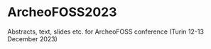 # ArcheoFOSS2023
Abstracts, text, slides etc. for ArcheoFOSS conference (Turin 12-13 December 2023)
